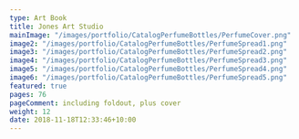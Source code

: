 ```yaml
---
type: Art Book
title: Jones Art Studio
mainImage: "/images/portfolio/CatalogPerfumeBottles/PerfumeCover.png"
image2: "/images/portfolio/CatalogPerfumeBottles/PerfumeSpread1.png"
image3: "/images/portfolio/CatalogPerfumeBottles/PerfumeSpread2.png"
image4: "/images/portfolio/CatalogPerfumeBottles/PerfumeSpread3.png"
image5: "/images/portfolio/CatalogPerfumeBottles/PerfumeSpread4.png"
image6: "/images/portfolio/CatalogPerfumeBottles/PerfumeSpread5.png"
featured: true
pages: 76
pageComment: including foldout, plus cover
weight: 12
date: 2018-11-18T12:33:46+10:00
---
```

